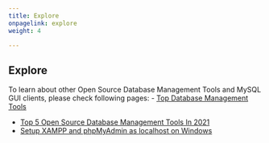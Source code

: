 ```yaml
---
title: Explore
onpagelink: explore
weight: 4

---
```


<a class="anchor" id="explore" name="explore"></a>Explore
-------

 To learn about other Open Source Database Management Tools and MySQL GUI clients, please check following pages: - [Top Database Management Tools](https://products.containerize.com/database-management)
- [Top 5 Open Source Database Management Tools In 2021](https://blog.containerize.com/2021/01/16/top-5-open-source-database-management-tools-in-2021/)
- [Setup XAMPP and phpMyAdmin as localhost on Windows](https://blog.containerize.com/2020/10/26/how-to-setup-xampp-and-phpmyadmin-as-localhost-on-windows/)
 